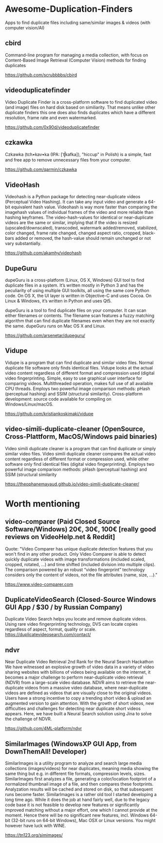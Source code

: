 # Awesome-Duplication-Finders
Apps to find duplicate files including same/similar images &amp; videos (with computer vision/AI)

## cbird
 Command-line program for managing a media collection, with focus on Content-Based Image Retrieval (Computer Vision) methods for finding duplicates
 
 https://github.com/scrubbbbs/cbird

 ## videoduplicatefinder
 Video Duplicate Finder is a cross-platform software to find duplicated video (and image) files on hard disk based on similiarity. That means unlike other duplicate finders this one does also finds duplicates which have a different resolution, frame rate and even watermarked.
 
 https://github.com/0x90d/videoduplicatefinder
 
 ## czkawka 
 Czkawka (tch•kav•ka (IPA: [ˈʧ̑kafka]), "hiccup" in Polish) is a simple, fast and free app to remove unnecessary files from your computer.
 
 https://github.com/qarmin/czkawka

## VideoHash
Videohash is a Python package for detecting near-duplicate videos (Perceptual Video Hashing). It can take any input video and generate a 64-bit equivalent hash value. Videohash is way more faster than comparing the imagehash values of individual frames of the video and more reliable than hashing keyframes.  The video-hash-values for identical or near-duplicate videos are the same or similar, implying that if the video is resized (upscaled/downscaled), transcoded, watermark added/removed, stabilized, color changed, frame rate changed, changed aspect ratio, cropped, black-bars added or removed, the hash-value should remain unchanged or not vary substantially.

https://github.com/akamhy/videohash

## DupeGuru
dupeGuru is a cross-platform (Linux, OS X, Windows) GUI tool to find duplicate files in a system. It’s written mostly in Python 3 and has the peculiarity of using multiple GUI toolkits, all using the same core Python code. On OS X, the UI layer is written in Objective-C and uses Cocoa. On Linux & Windows, it’s written in Python and uses Qt5.

dupeGuru is a tool to find duplicate files on your computer. It can scan either filenames or contents. The filename scan features a fuzzy matching algorithm that can find duplicate filenames even when they are not exactly the same. dupeGuru runs on Mac OS X and Linux.

https://github.com/arsenetar/dupeguru/

## Vidupe 
Vidupe is a program that can find duplicate and similar video files. Normal duplicate file software only finds identical files. Vidupe looks at the actual video content regardless of different format and compression used (digital video fingerprinting.
Simple, easy to use graphical user interface for comparing videos. Multithreaded operation, makes full use of all available CPU threads. Employs two powerful image comparison methods: pHash (perceptual hashing) and SSIM (structural similarity). Cross-platform development: source code available for compiling on Windows/Linux/macOS.

https://github.com/kristiankoskimaki/vidupe

## video-simili-duplicate-cleaner (OpenSource, Cross-Plattform, MacOS/Windows paid binaries)
Video simili duplicate cleaner is a program that can find duplicate or simply similar video files. Video simili duplicate cleaner compares the actual video content regardless of different format or compression used, while other software only find identical files (digital video fingerprinting). Employs two powerful image comparison methods: pHash (perceptual hashing) and SSIM (structural similarity

https://theophanemayaud.github.io/video-simili-duplicate-cleaner/

# Worth mentioning

## video-comparer (Paid Closed Source Software/Windows) 20€, 30€, 100€   [really good reviews on VideoHelp.net & Reddit]
Quote: "Video Comparer has unique duplicate detection features that you won't find in any other product. Only Video Comparer is able to detect quickly duplicate videos with image transformations (included scaled, cropped, rotated, …) and time shifted (included division into multiple clips).  The comparison powered by an robust “video fingerprint” technology considers only the content of videos, not the file attributes (name, size, …)."

https://www.video-comparer.com

## DuplicateVideoSearch (Closed-Source Windows GUI App / $30 / by Russian Company)
Duplicate Video Search helps you locate and remove duplicate videos. Using rare video fingerprinting technology, DVS can locate copies regardless of aspect, format, quality or scale.
https://duplicatevideosearch.com/contact/

## ndvr
Near Duplicate Video Retrieval
2nd Rank for the Neural Search Hackathon
We have witnessed an explosive growth of video data in a variety of video sharing websites with billions of videos being available on the internet, it becomes a major challenge to perform near-duplicate video retrieval (NDVR) from a large-scale video database. NDVR aims to retrieve the near-duplicate videos from a massive video database, where near-duplicate videos are defined as videos that are visually close to the original videos.
Users have a strong incentive to copy a trending short video & upload an augmented version to gain attention. With the growth of short videos, new difficulties and challenges for detecting near duplicate short videos appears.
Here, we have built a Neural Search solution using Jina to solve the challenge of NDVR.

https://github.com/4ML-platform/ndvr

## SimilarImages (WindowsXP GUI App, from DownThemAll! Developer)
SimilarImages is a utility program to analyze and search large media collections (images/videos) for near duplicates, meaning media showing the same thing but e.g. in different file formats, compression levels, sizes. SimilarImages first analyzes a file, generating a color/location footprint of a normalized thumbnail image of a file, and then compares these footprints. Analyzation results will be cached and stored on disk, so that subsequent runs become faster.
SimilarImages is a rather old tool I started developing a long time ago. While it does the job at hand fairly well, due to the legacy code base it is not feasible to develop new features or significantly improved matching without a major effort, one which I cannot provide at the moment. Hence there will be no significant new features, incl. Windows 64-bit (32-bit runs on 64-bit Windows), Mac OSX or Linux versions. You might however have luck with WINE.

https://tn123.org/simimages/


